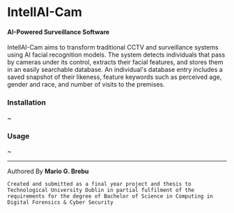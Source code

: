 # IntellAI-Cam
#### AI-Powered Surveillance Software

IntellAI-Cam aims to transform traditional CCTV and surveillance systems using AI facial recognition models. The system detects individuals that pass by cameras under its control, extracts their facial features, and stores them in an easily searchable database. An individual's database entry includes a saved snapshot of their likeness, feature keywords such as perceived age, gender and race, and number of visits to the premises.

### Installation
~

### Usage
~


-----
Authored By **Mario G. Brebu**

`Created and submitted as a final year project and thesis to Technological University Dublin in partial fulfilment of the requirements for the degree of Bachelor of Science in Computing in Digital Forensics & Cyber Security`
